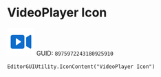 # VideoPlayer Icon
![](/img/VideoPlayer%20Icon.png)
GUID: `8975972243180925910`
```
EditorGUIUtility.IconContent("VideoPlayer Icon")
```

